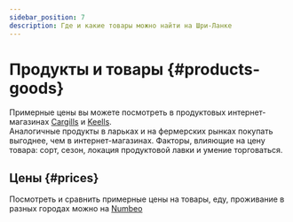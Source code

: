```yaml
---
sidebar_position: 7
description: Где и какие товары можно найти на Шри-Ланке
---
```


# Продукты и товары {#products-goods}

Примерные цены вы можете посмотреть в продуктовых интернет-магазинах [Cargills](https://cargillsonline.com/Web/Index) и [Keells](https://www.keellssuper.com/home).  
Аналогичные продукты в ларьках и на фермерских рынках покупать выгоднее, чем в интернет-магазинах. Факторы, влияющие на цену товара: сорт, сезон, локация продуктовой лавки и умение торговаться.

## Цены {#prices}

Посмотреть и сравнить примерные цены на товары, еду, проживание в разных городах можно на [Numbeo](https://www.numbeo.com/cost-of-living/compare_cities.jsp?country1=Russia&country2=Sri+Lanka&city1=Moscow&city2=Colombo)
